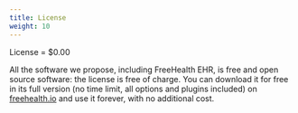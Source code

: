 ```yaml
---
title: License
weight: 10
---
```


License = $0.00

All the software we propose, including FreeHealth EHR, is free and open source software: the license is free of charge. You can download it for free in its full version (no time limit, all options and plugins included) on [freehealth.io](https://freehealth.io/downloads) and use it forever, with no additional cost.
